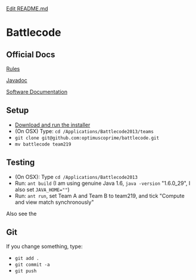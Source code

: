 [Edit README.md](https://github.com/optimuscoprime/battlecode/edit/master/README.md)

Battlecode
==========

## Official Docs

[Rules](https://github.com/battlecode/battlecode-server/blob/2013-1.1.1/specs.md)

[Javadoc](http://s3.amazonaws.com/battlecode-releases-2013/javadoc/index.html)

[Software Documentation](http://s3.amazonaws.com/battlecode-releases-2013/docs/software.html)

## Setup

* [Download and run the installer](https://www.battlecode.org/contestants/releases/)
* (On OSX) Type: `cd /Applications/Battlecode2013/teams`
* `git clone git@github.com:optimuscoprime/battlecode.git`
* `mv battlecode team219`

## Testing

* (On OSX): Type `cd /Applications/Battlecode2013`
* Run: `ant build` (I am using genuine Java 1.6, `java -version` "1.6.0_29", I also set `JAVA_HOME=""`)
* Run: `ant run`, set Team A and Team B to team219, and tick "Compute and view match synchronously"

Also see the 
## Git

If you change something, type:
* `git add .`
* `git commit -a`
* `git push`
